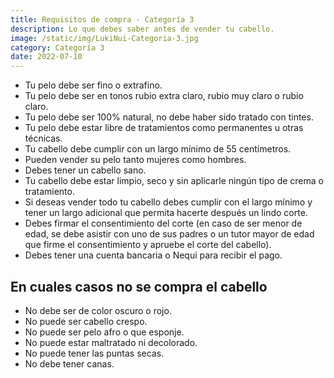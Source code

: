 ```yaml
---
title: Requisitos de compra - Categoría 3
description: Lo que debes saber antes de vender tu cabello.
image: /static/img/LukiNui-Categoria-3.jpg
category: Categoría 3
date: 2022-07-10
---
```


- Tu pelo debe ser fino o extrafino.
- Tu pelo debe ser en tonos rubio extra claro, rubio muy claro o rubio claro.
- Tu pelo debe ser 100% natural, no debe haber sido tratado con tintes.
- Tu pelo debe estar libre de tratamientos como permanentes u otras técnicas.
- Tu cabello debe cumplir con un largo mínimo de 55 centímetros.
- Pueden vender su pelo tanto mujeres como hombres.
- Debes tener un cabello sano.
- Tu cabello debe estar limpio, seco y sin aplicarle ningún tipo de crema o tratamiento.
- Si deseas vender todo tu cabello debes cumplir con el largo mínimo y tener un largo adicional que permita hacerte después un lindo corte.
- Debes firmar el consentimiento del corte (en caso de ser menor de edad, se debe asistir con uno de sus padres o un tutor mayor de edad que firme el consentimiento y apruebe el corte del cabello).
- Debes tener una cuenta bancaria o Nequi para recibir el pago.

## En cuales casos no se compra el cabello
- No debe ser de color oscuro o rojo.
- No puede ser cabello crespo.
- No puede ser pelo afro o que esponje.
- No puede estar maltratado ni decolorado.
- No puede tener las puntas secas.
- No debe tener canas.
